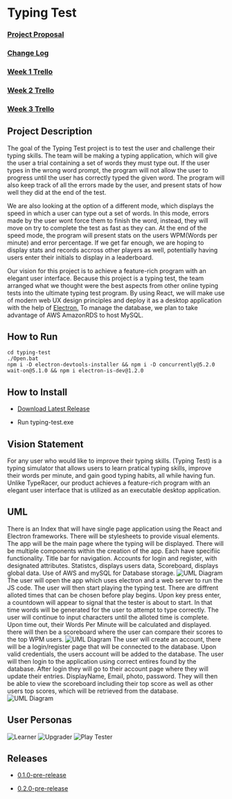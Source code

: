 # Typing Test
### [Project Proposal](https://github.com/CIS3296SoftwareDesignF21/feedback-on-proposals-section-001-m-w-11-am/issues/14)
### [Change Log](https://github.com/CIS3296SoftwareDesignF21/prj-01-typingtest/blob/main/CHANGELOG.md)
### [Week 1 Trello](https://github.com/CIS3296SoftwareDesignF21/prj-01-typingtest/blob/main/Week1.md)
### [Week 2 Trello](https://github.com/CIS3296SoftwareDesignF21/prj-01-typingtest/blob/main/Week2.md)
### [Week 3 Trello](https://github.com/CIS3296SoftwareDesignF21/prj-01-typingtest/blob/main/Week3.md)


## Project Description

The goal of the Typing Test project is to test the user and challenge their typing skills. 
The team will be making a typing application, which will give the user a trial containing a set of words they must type out.
If the user types in the wrong word prompt, the program will not allow the user to progress until the user has correctly typed the given word.
The program will also keep track of all the errors made by the user, and present stats of how well they did at the end of the test.

We are also looking at the option of a different mode, which displays the speed in which a user can type out a set of words.
In this mode, errors made by the user wont force them to finish the word, instead, they will move on try to complete the test as fast as they can.
At the end of the speed mode, the program will present stats on the users WPM(Words per minute) and error percentage.
If we get far enough, we are hoping to display stats and records accross other players as well,
potentially having users enter their initials to display in a leaderboard.

Our vision for this project is to achieve a feature-rich program with an elegant user interface. 
Because this project is a typing test, the team arranged what we thought were the best aspects from other online typing tests into the ultimate typing test program.
By using React, we will make use of modern web UX design principles and deploy it as a desktop application with the help of [Electron.](https://www.electronjs.org)
To manage the database, we plan to take advantage of AWS AmazonRDS to host MySQL.


## How to Run
```
cd typing-test
./Open.bat
npm i -D electron-devtools-installer && npm i -D concurrently@5.2.0 wait-on@5.1.0 && npm i electron-is-dev@1.2.0
```
## How to Install
- [Download Latest Release](https://github.com/CIS3296SoftwareDesignF21/prj-01-typingtest/releases/download/v0.2.0-pre-release/typing-test-win32-x64.zip)
 
- Run typing-test.exe

## Vision Statement

For any user who would like to improve their typing skills. (Typing Test) is a typing simulator that allows users to learn pratical typing skills, improve their words per minute, and gain good typing habits, all while having fun. Unlike TypeRacer, our product achieves a feature-rich program with an elegant user interface that is utilized as an executable desktop application. 

## UML
There is an Index that will have single page application using the React and Electron frameworks. There will be stylesheets to provide visual elements. The app will be the main page where the typing will be displayed. There will be multiple components within the creation of the app. Each have specifiic functionality. Title bar for navigation. Accounts for login and register, with designated attributes. Statistcs, displays users data, Scoreboard, displays global data. Use of AWS and mySQL for Database storage.
![UML Diagram](TypingTest_UML.png)
The user will open the app which uses electron and a web server to run the JS code. The user will then start playing the typing test. There are diffrent alloted times that can be chosen before play begins. Upon key press enter, a countdown will appear to signal that the tester is about to start. In that time words will be generated for the user to attempt to type correctly. The user will continue to input characters until the alloted time is complete. Upon time out, their Words Per Minute will be calculated and displayed. there will then be a scoreboard where the user can compare their scores to the top WPM users.
![UML Diagram](UML_Sequence_1-Game.png)
The user will create an account, there will be a login/register page that will be connected to the database. Upon valid credentials, the users account will be added to the database. The user will then login to the application using correct entires found by the database. After login they will go to their account page where they will update their entries. DisplayName, Email, photo, password. They will then be able to view the scoreboard including their top score as well as other users top scores, which will be retrieved from the database.
![UML Diagram](UML_Sequence_2-Account.png)

## User Personas

![Learner](User_Persona-Learner.png)
![Upgrader](User_Persona-Upgrader.png)
![Play Tester](User_Persona-Playtester.png)


## Releases
- [0.1.0-pre-release](https://github.com/CIS3296SoftwareDesignF21/prj-01-typingtest/releases/download/v0.1.0/typing-test-win32-x64.rar)

- [0.2.0-pre-release](https://github.com/CIS3296SoftwareDesignF21/prj-01-typingtest/releases/download/v0.2.0-pre-release/typing-test-win32-x64.zip)

